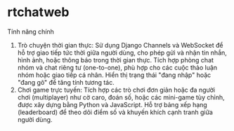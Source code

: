 # rtchatweb
Tính năng chính
1. Trò chuyện thời gian thực:
Sử dụng Django Channels và WebSocket để hỗ trợ giao tiếp tức thời giữa người dùng, cho phép gửi và nhận tin nhắn, hình ảnh, hoặc thông báo trong thời gian thực.
Tích hợp phòng chat nhóm và chat riêng tư (one-to-one), phù hợp cho các cuộc thảo luận nhóm hoặc giao tiếp cá nhân.
Hiển thị trạng thái "đang nhập" hoặc "đang gõ" để tăng tính tương tác.
2. Chơi game trực tuyến:
Tích hợp các trò chơi đơn giản hoặc đa người chơi (multiplayer) như cờ caro, đoán số, hoặc các mini-game tùy chỉnh, được xây dựng bằng Python và JavaScript.
Hỗ trợ bảng xếp hạng (leaderboard) để theo dõi điểm số và khuyến khích cạnh tranh giữa người dùng.
